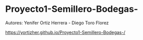 # Proyecto1-Semillero-Bodegas-

Autores: Yenifer Ortiz Herrera - Diego Toro Florez

https://yortizher.github.io/Proyecto1-Semillero-Bodegas-/
